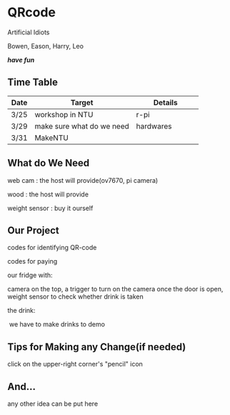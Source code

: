 # QRcode
Artificial Idiots

Bowen, Eason, Harry, Leo

***have fun***

## Time Table
| Date | Target                    | Details               |
|------|---------------------------|-----------------------|
| 3/25 | workshop in NTU           | r-pi                  |
| 3/29 | make sure what do we need | hardwares             |
| 3/31 | MakeNTU                   |                       |

## What do We Need

web cam : the host will provide(ov7670, pi camera)

wood : the host will provide

weight sensor : buy it ourself

## Our Project

codes for identifying QR-code

codes for paying

our fridge with:

  camera on the top, a trigger to turn on the camera once the door is open, weight sensor to check whether drink is taken
  
the drink:

  we have to make drinks to demo

## Tips for Making any Change(if needed)
click on the upper-right corner's "pencil" icon

## And...
any other idea can be put here
